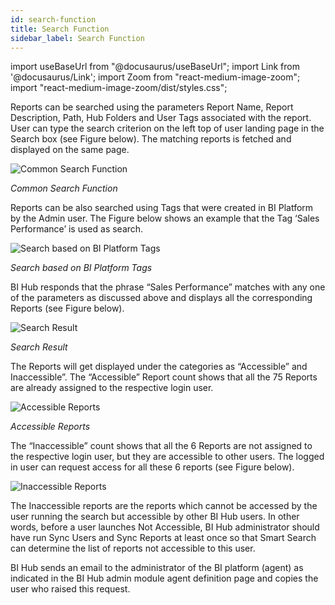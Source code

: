 ```yaml
---
id: search-function
title: Search Function
sidebar_label: Search Function
---
```

import useBaseUrl from "@docusaurus/useBaseUrl"; 
import Link from '@docusaurus/Link'; 
import Zoom from "react-medium-image-zoom"; 
import "react-medium-image-zoom/dist/styles.css";

Reports can be searched using the parameters Report Name, Report Description, Path, Hub Folders and User Tags associated with the report. User can type the search criterion on the left top of user landing page in the Search box (see Figure below). The matching reports is fetched and displayed on the same page.

  <div style={{textAlign: 'center'}}>
    <Zoom>
      <img alt="Common Search Function" src={useBaseUrl('doc-images/user-guide/cf1.png')}/>
    </Zoom>
  </div>

*Common Search Function* 

Reports can be also searched using Tags that were created in BI Platform by the Admin user. The Figure below shows an example that the Tag ‘Sales Performance’ is used as search.

  <div style={{textAlign: 'center'}}>
    <Zoom>
      <img alt="Search based on BI Platform Tags" src={useBaseUrl('doc-images/user-guide/cf2.png')}/>
    </Zoom>
  </div>

*Search based on BI Platform Tags*

BI Hub responds that the phrase “Sales Performance” matches with any one of the parameters as discussed above and displays all the corresponding Reports (see Figure below).

  <div style={{textAlign: 'center'}}>
    <Zoom>
      <img alt="Search Result" src={useBaseUrl('doc-images/user-guide/cf3.png')}/>
    </Zoom>
  </div>

*Search Result*

The Reports will get displayed under the categories as “Accessible” and Inaccessible”. The “Accessible” Report count shows that all the 75 Reports are already assigned to the respective login user.

  <div style={{textAlign: 'center'}}>
    <Zoom>
      <img alt="Accessible Reports" src={useBaseUrl('doc-images/user-guide/cf4.png')}/>
    </Zoom>
  </div>

*Accessible Reports*

The “Inaccessible” count shows that all the 6 Reports are not assigned to the respective login user, but they are accessible to other users. The logged in user can request access for all these 6 reports (see Figure below).

  <div style={{textAlign: 'center'}}>
    <Zoom>
      <img alt="Inaccessible Reports" src={useBaseUrl('doc-images/user-guide/cf5.png')}/>
    </Zoom>
  </div>

The Inaccessible reports are the reports which cannot be accessed by the user running the search but accessible by other BI Hub users. In other words, before a user launches Not Accessible, BI Hub administrator should have run Sync Users and Sync Reports at least once so that Smart Search can determine the list of reports not accessible to this user.

BI Hub sends an email to the administrator of the BI platform (agent) as indicated in the BI Hub admin module agent definition page and copies the user who raised this request.
